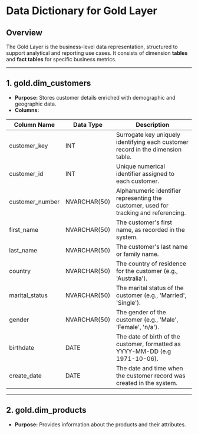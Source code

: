 
# Data Dictionary for Gold Layer

## Overview 

The Gold Layer is the business-level data representation, structured to support analytical and reporting use cases. It consists of dimension **tables** and **fact tables** for specific business metrics.

---
## 1. gold.dim_customers 
 - **Purpose:** Stores customer details enriched with demographic and geographic data.
 - **Columns:**

| Column Name     | Data Type        | Description|
|-----------------|------------------|-----------------------------------------------------------------------------|
| customer_key    | INT              | Surrogate key uniquely identifying each customer record in the dimension table.|
| customer_id     | INT              | Unique numerical identifier assigned to each customer.|
| customer_number | NVARCHAR(50)     | Alphanumeric identifier representing the customer, used for tracking and referencing.|
| first_name      | NVARCHAR(50)     | The customer's first name, as recorded in the system.|
| last_name       | NVARCHAR(50)     | The customer's last name or family name.|
| country         | NVARCHAR(50)     | The country of residence for the customer (e.g., 'Australia').|
| marital_status  | NVARCHAR(50)     | The marital status of the customer (e.g., 'Married', 'Single').|
| gender          | NVARCHAR(50)     | The gender of the customer (e.g., 'Male', 'Female', 'n/a').|
| birthdate       | DATE             | The date of birth of the customer, formatted as YYYY-MM-DD (e.g 1971-10-06).|
| create_date     | DATE             | The date and time when the customer record was created in the system.|

---
## 2. gold.dim_products
  - **Purpose:** Provides information about the products and their attributes.

